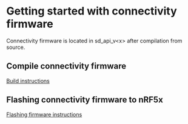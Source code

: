 # Getting started with connectivity firmware

Connectivity firmware is located in sd_api_v\<x\> after compilation from source.

## Compile connectivity firmware
[Build instructions](https://github.com/NordicSemiconductor/pc-ble-driver/blob/master/Installation.md#compiling-the-connectivity-hex-files)

## Flashing connectivity firmware to nRF5x
[Flashing firmware instructions](https://github.com/NordicSemiconductor/pc-ble-driver/blob/master/Installation.md#flashing-the-connectivity-firmware)
